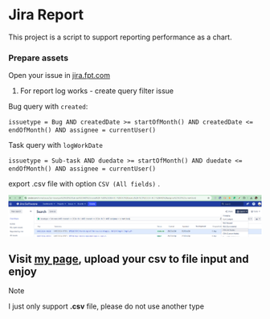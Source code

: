 # Jira Report

This project is a script to support reporting performance as a chart.

### Prepare assets

Open your issue in [jira.fpt.com](https://jira.fpt.com/home/issues)

1. For report log works - create query filter issue

Bug query with `created`:
```
issuetype = Bug AND createdDate >= startOfMonth() AND createdDate <= endOfMonth() AND assignee = currentUser()
```

Task query with `logWorkDate`
```
issuetype = Sub-task AND duedate >= startOfMonth() AND duedate <= endOfMonth() AND assignee = currentUser()
```

export .csv file with option `CSV (All fields)` .

![example_screen_shot](/public/images/example_1.png)

Visit [my page](https://duc-developer.github.io/jr_reporter/), upload your csv to file input and enjoy
---

> [!NOTE]
> I just only support **.csv** file, please do not use another type
